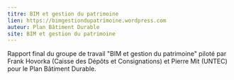 ```yaml
---
titre: BIM et gestion du patrimoine
lien: https://bimgestiondupatrimoine.wordpress.com
auteur: Plan Bâtiment Durable
site: BIM et gestion du patrimoine
---
```


Rapport final du groupe de travail "BIM et gestion du patrimoine" piloté par Frank Hovorka (Caisse des Dépôts et Consignations) et Pierre Mit (UNTEC) pour le Plan Bâtiment Durable.